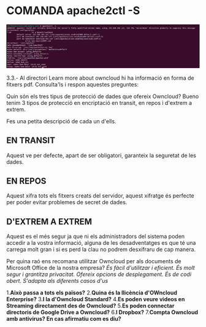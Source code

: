 # COMANDA apache2ctl -S
![alt text](apache8.png)




3.3.- Al directori Learn more about owncloud hi ha informació en forma de fitxers pdf. Consulta'ls i respon aquestes preguntes:

Quin són els tres tipus de protecció de dades que ofereix Owncloud?
Bueno tenim 3 tipos de protecció en encriptació en transit, en repos i d'extrem a extrem.

Fes una petita descripció de cada un d'ells.
## EN TRANSIT
Aquest ve per defecte, apart de ser obligatori, garanteix la seguretat de les dades.
## EN REPOS 
Aquest xifra tots els fitxers creats del servidor, aquest xifratge és perfecte per poder evitar problemes de secret de dades.
## D'EXTREM A EXTREM
Aquest es el més segur ja que ni els administradors del sistema poden accedir a la vostra informació, alguna de les desadventatges es que té una carrega molt gran i si es perd la clau no podrem desxifraru de cap manera.

Per quina raó ens recomana utilitzar Owncloud per als documents de Microsoft Office de la nostra empresa?
*És fàcil d'utilitzar i eficient.*
*És molt segur i grantitza privacitat.*
*Ofereix opcions de desplegament.*
*És de codi obert.*
*S'adapta als diferents casos d'us*

1.**Això passa a tots els països?**
2.**Quina és la llicència d'OWncloud Enterprise?**
3.**I la d'Owncloud Standard?**
4.**Es poden veure videos en Streaming directament des de Owncloud?**
5.**Es poden connectar directoris de Google Drive a Owncloud?**
6.**I Dropbox?**
7.**Compta Owncloud amb antivirus? En cas afirmatiu com es diu?**
